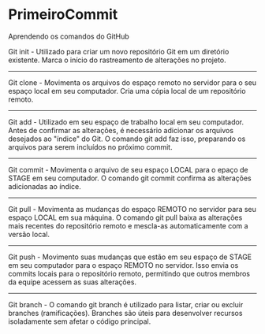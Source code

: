 # PrimeiroCommit
Aprendendo os comandos do GitHub

Git init - Utilizado para criar um novo repositório Git em um diretório existente. Marca o início do rastreamento de alterações no projeto.

----------------------------------------------------

Git clone - Movimenta os arquivos do espaço remoto no servidor para o seu espaço local em seu computador. Cria uma cópia local de um repositório remoto.

----------------------------------------------------

Git add - Utilizado em seu espaço de trabalho local em seu computador. Antes de confirmar as alterações, é necessário adicionar os arquivos desejados ao "índice" do Git. O comando git add faz isso, preparando os arquivos para serem incluídos no próximo commit.

----------------------------------------------------

Git commit - Movimenta o arquivo de seu espaço LOCAL para o epaço de STAGE em seu computador. O comando git commit confirma as alterações adicionadas ao índice.

----------------------------------------------------

Git pull - Movimenta as mudanças do espaço REMOTO no servidor para seu espaço LOCAL em sua máquina. O comando git pull baixa as alterações mais recentes do repositório remoto e mescla-as automaticamente com a versão local.

----------------------------------------------------

Git push - Movimento suas mudanças que estão em seu espaço de STAGE em seu computador para o espaço REMOTO no servidor. Isso envia os commits locais para o repositório remoto, permitindo que outros membros da equipe acessem as suas alterações.

----------------------------------------------------

Git branch - O comando git branch é utilizado para listar, criar ou excluir branches (ramificações). Branches são úteis para desenvolver recursos isoladamente sem afetar o código principal.
